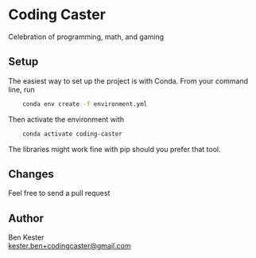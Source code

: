 # Coding Caster
Celebration of programming, math, and gaming  
## Setup
The easiest way to set up the project is with Conda. From your command line, run  
```bash
    conda env create -f environment.yml
```  
Then activate the environment with  
```bash
    conda activate coding-caster  
```
The libraries might work fine with pip should you prefer that tool.  
## Changes
Feel free to send a pull request
## Author
Ben Kester  
kester.ben+codingcaster@gmail.com